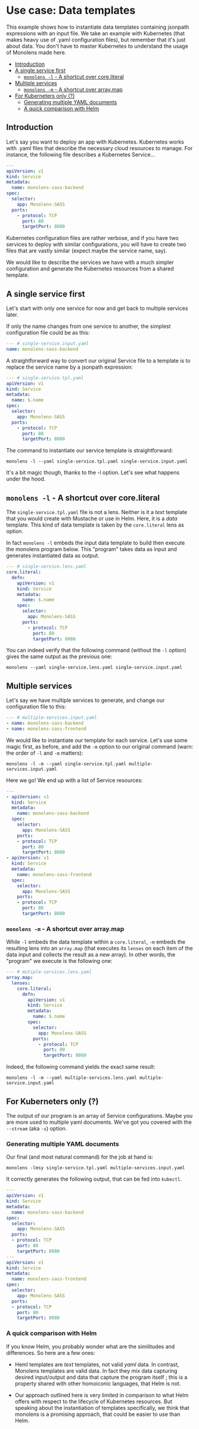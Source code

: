 # Use case: Data templates

This example shows how to instantiate data templates containing jsonpath
expressions with an input file. We take an example with Kubernetes (that makes
heavy use of .yaml configuration files), but remember that it's just about
data. You don't have to master Kubernetes to understand the usage of Monolens
made here.

- [Introduction](#introduction)
- [A single service first](#a-single-service-first)
  - [`monolens -l` - A shortcut over core.literal](#monolens--l---a-shortcut-over-coreliteral)
- [Multiple services](#multiple-services)
  - [`monolens -m` - A shortcut over array.map](#monolens--m---a-shortcut-over-arraymap)
- [For Kuberneters only (?)](#for-kuberneters-only)
  - [Generating multiple YAML documents](#generating-multiple-yaml-documents)
  - [A quick comparison with Helm](#a-quick-comparison-with-helm)

## Introduction

Let's say you want to deploy an app with Kubernetes. Kubernetes works with
.yaml files that describe the necessary cloud resources to manage. For instance,
the following file describes a Kubernetes Service...

```yaml
---
apiVersion: v1
kind: Service
metadata:
  name: monolens-sass-backend
spec:
  selector:
    app: Monolens-SASS
  ports:
    - protocol: TCP
      port: 80
      targetPort: 8080
```

Kubernetes configuration files are rather verbose, and if you have two services
to deploy with similar configurations, you will have to create two files that
are vastly similar (expect maybe the service name, say).

We would like to describe the services we have with a much simpler configuration
and generate the Kubernetes resources from a shared template.

## A single service first

Let's start with only one service for now and get back to multiple services
later.

If only the name changes from one service to another, the simplest configuration
file could be as this:

```yaml
--- # single-service.input.yaml
name: monolens-sass-backend
```

A straightforward way to convert our original Service file to a template is to
replace the service name by a jsonpath expression:

```yaml
--- # single-service.tpl.yaml
apiVersion: v1
kind: Service
metadata:
  name: $.name
spec:
  selector:
    app: Monolens-SASS
  ports:
    - protocol: TCP
      port: 80
      targetPort: 8080
```

The command to instantiate our service template is straightforward:

```shell
monolens -l --yaml single-service.tpl.yaml single-service.input.yaml
```

It's a bit magic though, thanks to the -l option. Let's see what happens under
the hood.

## `monolens -l` - A shortcut over core.literal

The `single-service.tpl.yaml` file is not a lens. Neither is it a *text*
template that you would create with Mustache or use in Helm. Here, it is a
*data* template. This kind of data template is taken by the `core.literal` lens
as option.

In fact `monolens -l` embeds the input data template to build then execute the
monolens program below. This "program" takes data as input and generates
instantiated data as output.

```yaml
--- # single-service.lens.yaml
core.literal:
  defn:
    apiVersion: v1
    kind: Service
    metadata:
      name: $.name
    spec:
      selector:
        app: Monolens-SASS
      ports:
        - protocol: TCP
          port: 80
          targetPort: 8080
```

You can indeed verify that the following command (without the `-l` option) gives
the same output as the previous one:

```shell
monolens --yaml single-service.lens.yaml single-service.input.yaml
```

## Multiple services

Let's say we have multiple services to generate, and change our configuration
file to this:

```yaml
--- # multiple-services.input.yaml
- name: monolens-sass-backend
- name: monolens-sass-frontend
```

We would like to instantiate our template for each service. Let's use some
magic first, as before, and add the `-m` option to our original command
(warn: the order of `-l` and `-m` matters):

```shell
monolens -l -m --yaml single-service.tpl.yaml multiple-services.input.yaml
```

Here we go! We end up with a list of Service resources:

```yaml
---
- apiVersion: v1
  kind: Service
  metadata:
    name: monolens-sass-backend
  spec:
    selector:
      app: Monolens-SASS
    ports:
    - protocol: TCP
      port: 80
      targetPort: 8080
- apiVersion: v1
  kind: Service
  metadata:
    name: monolens-sass-frontend
  spec:
    selector:
      app: Monolens-SASS
    ports:
    - protocol: TCP
      port: 80
      targetPort: 8080
```

### `monolens -m` - A shortcut over array.map

While `-l` embeds the data template within a `core.literal`, `-m` embeds the
resulting lens into an `array.map` (that executes its `lenses` on each item
of the data input and collects the result as a new array). In other words, the
"program" we execute is the following one:

```yaml
--- # mutiple-services.lens.yaml
array.map:
  lenses:
    core.literal:
      defn:
        apiVersion: v1
        kind: Service
        metadata:
          name: $.name
        spec:
          selector:
            app: Monolens-SASS
          ports:
            - protocol: TCP
              port: 80
              targetPort: 8080
```

Indeed, the following command yields the exact same result:

```shell
monolens -l -m --yaml multiple-services.lens.yaml multiple-service.input.yaml
```

## For Kuberneters only (?)

The output of our program is an array of Service configurations. Maybe you
are more used to multiple yaml documents. We've got you covered with the
`--stream` (aka `-s`) option.

### Generating multiple YAML documents

Our final (and most natural command) for the job at hand is:

```shell
monolens -lmsy single-service.tpl.yaml multiple-services.input.yaml
```

It correctly generates the following output, that can be fed into `kubectl`.

```yaml
---
apiVersion: v1
kind: Service
metadata:
  name: monolens-sass-backend
spec:
  selector:
    app: Monolens-SASS
  ports:
  - protocol: TCP
    port: 80
    targetPort: 8080
---
apiVersion: v1
kind: Service
metadata:
  name: monolens-sass-frontend
spec:
  selector:
    app: Monolens-SASS
  ports:
  - protocol: TCP
    port: 80
    targetPort: 8080
```

### A quick comparison with Helm

If you know Helm, you probably wonder what are the similitudes and differences.
So here are a few ones:

* Heml templates are *text* templates, not valid *yaml* data. In contrast,
  Monolens templates are valid data. In fact they mix data capturing desired
  input/output and data that capture the program itself ; this is a property
  shared with other homoiconic languages, that Helm is not.

* Our approach outlined here is very limited in comparison to what Helm offers
  with respect to the lifecycle of Kubernetes resources. But speaking about
  the instantiation of templates specifically, we think that monolens is a
  promising approach, that could be easier to use than Helm.
